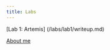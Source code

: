 ```yaml
---
title: Labs
---
```


[Lab 1: Artemis] (/labs/lab1/writeup.md)

<!-- # About Me
## Rishi Kansara, rkk58


![Head Shot](https://raw.githubusercontent.com/rkansara1/rkansara1.github.io/main/headshot.png)

I am a senior studying Mechanical Engineering at Cornell University. I hope to learn more about autonomous robots in this class!
 -->

[About me](/about)
